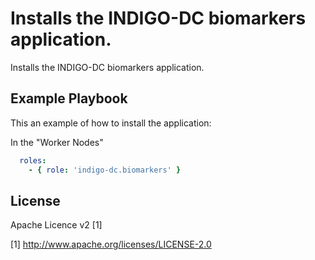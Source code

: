 Installs the INDIGO-DC biomarkers application.
==============================================

Installs the INDIGO-DC biomarkers application.

Example Playbook
----------------

This an example of how to install the application:

In the "Worker Nodes"
```yml
  roles:
    - { role: 'indigo-dc.biomarkers' }
```

License
-------

Apache Licence v2 [1]

[1] http://www.apache.org/licenses/LICENSE-2.0
